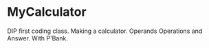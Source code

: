 # MyCalculator
DIP first coding class. Making a calculator. Operands Operations and Answer. With P'Bank.
